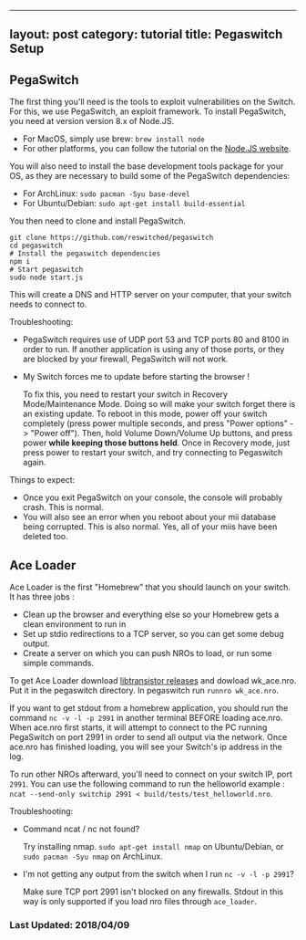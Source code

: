 
---
layout: post
category: tutorial
title: Pegaswitch Setup
---

## PegaSwitch

The first thing you'll need is the tools to exploit vulnerabilities on the
Switch. For this, we use PegaSwitch, an exploit framework. To install
PegaSwitch, you need at version version 8.x of Node.JS.

- For MacOS, simply use brew: `brew install node`
- For other platforms, you can follow the tutorial on the
  [Node.JS website](https://nodejs.org/en/download/package-manager/).

You will also need to install the base development tools package for your OS,
as they are necessary to build some of the PegaSwitch dependencies:

- For ArchLinux: `sudo pacman -Syu base-devel`
- For Ubuntu/Debian: `sudo apt-get install build-essential`

You then need to clone and install PegaSwitch.

```
git clone https://github.com/reswitched/pegaswitch
cd pegaswitch
# Install the pegaswitch dependencies
npm i
# Start pegaswitch
sudo node start.js
```

This will create a DNS and HTTP server on your computer, that your switch needs
to connect to.

Troubleshooting:
- PegaSwitch requires use of UDP port 53 and TCP ports 80 and 8100 in order to run.
If another application is using any of those ports, or they are blocked by your
firewall, PegaSwitch will not work.
- My Switch forces me to update before starting the browser !

  To fix this, you need to restart your switch in Recovery Mode/Maintenance Mode.
  Doing so will make your switch forget there is an existing update. To reboot
  in this mode, power off your switch completely (press power multiple seconds,
  and press "Power options" -> "Power off"). Then, hold Volume Down/Volume Up
  buttons, and press power **while keeping those buttons held**. Once in
  Recovery mode, just press power to restart your switch, and try connecting
  to Pegaswitch again.

Things to expect:
- Once you exit PegaSwitch on your console, the console will probably crash. This
is normal.
- You will also see an error when you reboot about your mii database being corrupted.
This is also normal. Yes, all of your miis have been deleted too.

## Ace Loader

Ace Loader is the first "Homebrew" that you should launch on your switch. It
has three jobs :

- Clean up the browser and everything else so your Homebrew gets a clean
environment to run in
- Set up stdio redirections to a TCP server, so you can get some debug output.
- Create a server on which you can push NROs to load, or run some simple
commands.

To get Ace Loader download [libtransistor releases](https://github.com/reswitched/libtransistor/releases) and dowload wk_ace.nro.  Put it in the pegaswitch directory. In pegaswitch run `runnro wk_ace.nro`.

If you want to get stdout from a homebrew application, you should run the command
`nc -v -l -p 2991` in another terminal BEFORE loading ace.nro. When ace.nro first
starts, it will attempt to connect to the PC running PegaSwitch on port 2991 in
order to send all output via the network. Once ace.nro has finished loading, you
will see your Switch's ip address in the log.

To run other NROs afterward, you'll need to connect on your switch IP, port
`2991`. You can use the following command to run the helloworld example :
`ncat --send-only switchip 2991 < build/tests/test_helloworld.nro`.

Troubleshooting:

- Command ncat / nc not found?

  Try installing nmap.
  `sudo apt-get install nmap` on Ubuntu/Debian, or
  `sudo pacman -Syu nmap` on ArchLinux.

- I'm not getting any output from the switch when I run `nc -v -l -p 2991`?

  Make sure TCP port 2991 isn't blocked on any firewalls.
  Stdout in this way is only supported if you load nro files through `ace_loader`.

### Last Updated: 2018/04/09